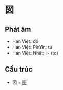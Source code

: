 # 図

## Phát âm
* Hán Việt: đồ
* Hán Việt: PinYin: tú
* Hán Việt: Nhật: ト (to)

## Cấu trúc
* 図 = [图](图.md)

<script>window.HANZI_FIELD='図';</script>